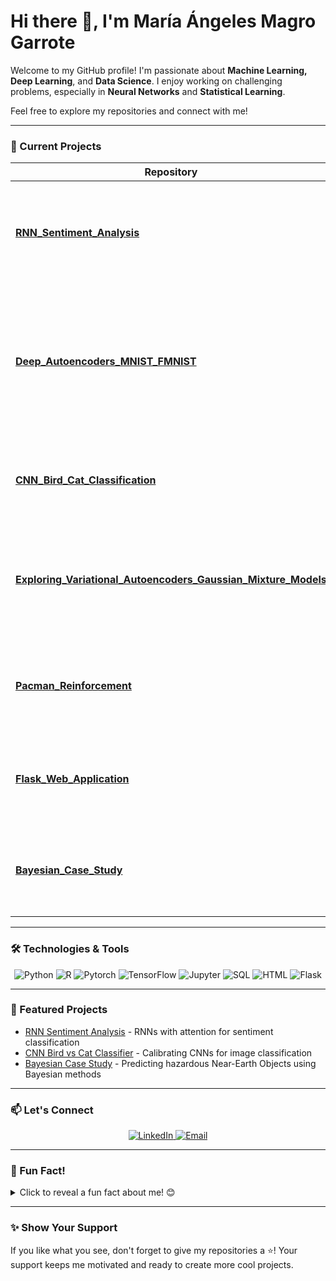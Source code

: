 <!-- Greetings -->
# Hi there 👋, I'm María Ángeles Magro Garrote

Welcome to my GitHub profile! I'm passionate about **Machine Learning, Deep Learning**, and **Data Science**. I enjoy working on challenging problems, especially in **Neural Networks** and **Statistical Learning**.

Feel free to explore my repositories and connect with me!

---

### 🔭 Current Projects

| Repository | Description |
|------------|-------------|
| [**RNN_Sentiment_Analysis**](https://github.com/yourusername/RNN_Sentiment_Analysis) | 🌟 Sentiment analysis using RNNs and attention mechanisms to improve text classification. |
| [**Deep_Autoencoders_MNIST_FMNIST**](https://github.com/yourusername/Deep_Autoencoders_MNIST_FMNIST) | 🧠 Explore deep autoencoders on MNIST & FMNIST datasets. Includes denoising, regularization, and architecture experiments. |
| [**CNN_Bird_Cat_Classification**](https://github.com/yourusername/CNN_Bird_Cat_Classification) | 🐦 vs 🐱 CNN-based classifier using the CIFAR-10 dataset. |
| [**Exploring_Variational_Autoencoders_Gaussian_Mixture_Models**](https://github.com/yourusername/Exploring_Variational_Autoencoders_Gaussian_Mixture_Models) | 🔀 Dive into VAEs for 3D Gaussian Mixture Models. Synthetic data generation & modeling. |
| [**Pacman_Reinforcement**](https://github.com/yourusername/Pacman_Reinforcement) | 🕹️ Building AI for Pac-Man using decision trees and reinforcement learning. |
| [**Flask_Web_Application**](https://github.com/yourusername/Flask_Web_Application) | 🌐 Develop a full-stack web application using Flask, SQL, HTML, and JS. |
| [**Bayesian_Case_Study**](https://github.com/yourusername/Bayesian_Case_Study) | 🌌 Predict hazardous NEOs using Bayesian methods on NASA datasets. |

---

### 🛠️ Technologies & Tools

<!-- Icons with links -->
<p align="center">
  <img src="https://img.shields.io/badge/-Python-3776AB?logo=python&logoColor=white&style=for-the-badge" alt="Python" />
  <img src="https://img.shields.io/badge/-R-276DC3?logo=r&logoColor=white&style=for-the-badge" alt="R" />
  <img src="https://img.shields.io/badge/-PyTorch-EE4C2C?logo=pytorch&logoColor=white&style=for-the-badge" alt="Pytorch" />
  <img src="https://img.shields.io/badge/-TensorFlow-FF6F00?logo=tensorflow&logoColor=white&style=for-the-badge" alt="TensorFlow" />
  <img src="https://img.shields.io/badge/-Jupyter-0081CB?logo=jupyter&logoColor=white&style=for-the-badge" alt="Jupyter" />
  <img src="https://img.shields.io/badge/-SQL-4479A1?logo=mysql&logoColor=white&style=for-the-badge" alt="SQL" />
  <img src="https://img.shields.io/badge/-HTML-E34F26?logo=html5&logoColor=white&style=for-the-badge" alt="HTML" />
  <img src="https://img.shields.io/badge/-Flask-000000?logo=flask&logoColor=white&style=for-the-badge" alt="Flask" />
</p>

---

### 🌟 Featured Projects

- [RNN Sentiment Analysis](https://github.com/yourusername/RNN_Sentiment_Analysis) - RNNs with attention for sentiment classification
- [CNN Bird vs Cat Classifier](https://github.com/yourusername/CNN_Bird_Cat_Classification) - Calibrating CNNs for image classification
- [Bayesian Case Study](https://github.com/yourusername/Bayesian_Case_Study) - Predicting hazardous Near-Earth Objects using Bayesian methods

---

### 📫 Let's Connect

<p align="center">
  <a href="https://www.linkedin.com/in/maria-angeles-magro-garrote/" target="_blank">
    <img src="https://img.shields.io/badge/LinkedIn-0077B5?logo=linkedin&logoColor=white&style=for-the-badge" alt="LinkedIn" />
  </a>
  <a href="mailto:mamgmadrid@gmail.com">
    <img src="https://img.shields.io/badge/Email-D14836?logo=gmail&logoColor=white&style=for-the-badge" alt="Email" />
  </a>
</p>

---

### 🤔 Fun Fact!

<details>
  <summary>Click to reveal a fun fact about me! 😊</summary>
  I once participated in a Kaggle competition with a machine learning model that predicted house prices — and finished in the top 10%! 🏆
</details>

---

### ✨ Show Your Support

If you like what you see, don't forget to give my repositories a ⭐! Your support keeps me motivated and ready to create more cool projects.
